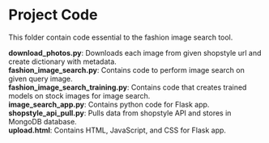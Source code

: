 # Project Code

This folder contain code essential to the fashion image search tool. <br />

**download_photos.py**: Downloads each image from given shopstyle url and create dictionary with metadata.<br />
**fashion_image_search.py**: Contains code to perform image search on given query image.<br />
**fashion_image_search_training.py**: Contains code that creates trained models on stock images for image search. <br />
**image_search_app.py**: Contains python code for Flask app.<br />
**shopstyle_api_pull.py**: Pulls data from shopstyle API and stores in MongoDB database.<br />
**upload.html**: Contains HTML, JavaScript, and CSS for Flask app.<br />
